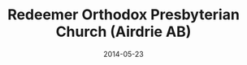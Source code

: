 ---
date: &id001 2014-05-23
end_date: null
location:
  address: 1319 Thorburn Drive, SE
  city: Airdrie
  state: AB
minister:
- end: 2014-05-23
  name: Larry E. Wilson
  start: 2011-01-01
  type: Organizing Pastor
- end: null
  name: Larry E. Wilson
  start: 2014-05-23
  type: Pastor
ministers:
- Larry E. Wilson
- Larry E. Wilson
name: Redeemer Orthodox Presbyterian Church
names:
- end: null
  name: Redeemer Orthodox Presbyterian Church
  start: 2014-05-23
origination_date: *id001
raw_data: 'AB

  Airdrie

  Redeemer Orthodox Presbyterian Church (May 23, 2014- )

  Good Shepherd School, 1319 Thorburn Drive, SE

  Org. Pastor: Larry E. Wilson, 2011-14

  Pastor: Larry E. Wilson, 2014-

  '
received_from: null
states:
- AB
status:
  active: true
  end_date: null
  reason: null
  received_from: null
  withdrawal_to: null
title: Redeemer Orthodox Presbyterian Church (Airdrie AB)
year_established:
- 2014

---